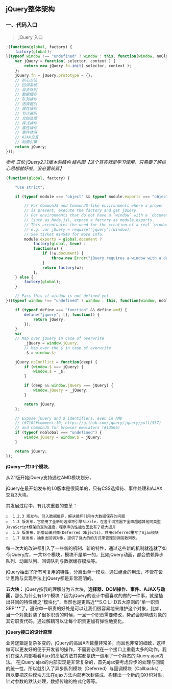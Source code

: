## jQuery整体架构

### 一、代码入口

>  jQuery 入口

```JavaScript
;(function(global, factory) {
    factory(global);
}(typeof window !== "undefined" ? window : this, function(window, noGlobal) {
    var jQuery = function( selector, context ) {
		return new jQuery.fn.init( selector, context );
	};
	jQuery.fn = jQuery.prototype = {};
	// 核心方法
	// 回调系统
	// 异步队列
	// 数据缓存
	// 队列操作
	// 选择器引
	// 属性操作
	// 节点遍历
	// 文档处理
	// 样式操作
	// 属性操作
	// 事件体系
	// AJAX交互
	// 动画引擎
	return jQuery;
}));
```

*参考 艾伦 jQuery2.1.1版本的结构 结构图【这个其实就是学习使用，只需要了解核心思想就好啦，没必要较真】*

```JavaScript
(function(global, factory) {

    "use strict";

    if (typeof module === "object" && typeof module.exports === "object") {

        // For CommonJS and CommonJS-like environments where a proper `window`
        // is present, execute the factory and get jQuery.
        // For environments that do not have a `window` with a `document`
        // (such as Node.js), expose a factory as module.exports.
        // This accentuates the need for the creation of a real `window`.
        // e.g. var jQuery = require("jquery")(window);
        // See ticket #14549 for more info.
        module.exports = global.document ?
            factory(global, true) :
            function(w) {
                if (!w.document) {
                    throw new Error("jQuery requires a window with a document");
                }
                return factory(w);
            };
    } else {
        factory(global);
    }

    // Pass this if window is not defined yet
})(typeof window !== "undefined" ? window : this, function(window, noGlobal) {

    if (typeof define === "function" && define.amd) {
        define("jquery", [], function() {
            return jQuery;
        });
    }
    var
    // Map over jQuery in case of overwrite
        _jQuery = window.jQuery,
        // Map over the $ in case of overwrite
        _$ = window.$;

    jQuery.noConflict = function(deep) {
        if (window.$ === jQuery) {
            window.$ = _$;
        }

        if (deep && window.jQuery === jQuery) {
            window.jQuery = _jQuery;
        }

        return jQuery;
    };

    // Expose jQuery and $ identifiers, even in AMD
    // (#7102#comment:10, https://github.com/jquery/jquery/pull/557)
    // and CommonJS for browser emulators (#13566)
    if (typeof noGlobal === "undefined") {
        window.jQuery = window.$ = jQuery;
    }

    return jQuery;
});
```





 **jQuery一共13个模块**，

从2.1版开始jQuery支持通过AMD模块划分，

jQuery在最开始发布的1.0版本是很简单的，只有CSS选择符、事件处理和AJAX交互3大块。

其发展过程中，有几次重要的变革： 

```
☑  1.2.3 版发布，引入数据缓存，解决循环引用与大数据保存的问题
☑  1.3 版发布，它使用了全新的选择符引擎Sizzle，在各个浏览器下全面超越其他同类型JavaScript框架的查询速度，程序库的性能也因此有了极大提升
☑  1.5 版发布，新增延缓对像(Deferred Objects)，并用deferred重写了Ajax模块
☑  1.7 版发布，抽象出回调对象，提供了强大的的方式来管理回调函数列表。
```

每一次大的改进都引入了一些新的机制、新的特性，通过这些新的机制就造就了如今jQuery库，一共13个模块，模块不是单一的，比如jQuery动画，都会依赖异步队列、动画队列、回调队列与数据缓存模块等。

jQuery抽出了所有可复用的特性，分离出单一模块，通过组合的用法，不管在设计思路与实现手法上jQuery都是非常高明的。

**五大块：**
jQuery按我的理解分为五大块，**选择器、DOM操作、事件、AJAX与动画**，那么为什么有13个模块？因为jQuery的设计中最喜欢的做的一件事，就是抽出共同的特性使之“模块化”，当然也是更贴近**S.O.L.I.D五大原则的“单一职责SRP”**了，遵守单一职责的好处是可以让我们很容易地来维护这个对象，比如，当一个对象封装了很多职责的时候，一旦一个职责需要修改，势必会影响该对象的其它职责代码。通过解耦可以让每个职责更加有弹性地变化。



**jQuery接口的设计原理**

业务逻辑是复杂多变的，jQuery的高层API数量非常多，而且也非常的细致，这样做可以更友好的便于开发者的操作，不需要必须在一个接口上重载太多的动作。我们在深入内部看看Ajax的高层方法其实都是统一调用了一个静态的jQuery.ajax方法。
在jQuery.ajax的内部实现是非常复杂的，首先ajax要考虑异步的处理与回调的统一性，所以就引入了异步队列模块（Deferred）与回调模块（Callbacks）, 所以要把这些模块方法在ajax方法内部再次封装成、构建出一个新的jQXHR对象，针对参数的默认处理，数据传输的格式化等等。